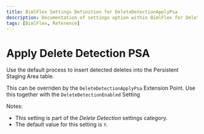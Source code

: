 ```yaml
---
title: BimlFlex Settings Definition for DeleteDetectionApplyPsa
description: Documentation of settings option within BimlFlex for DeleteDetectionApplyPsa
tags: [BimlFlex, Reference]
---
```


# Apply Delete Detection PSA

Use the default process to insert detected deletes into the Persistent Staging Area table.

This can be overriden by the `DeleteDetectionApplyPsa` Extension Point. Use this together with the `DeleteDetectionEnabled` Setting

Notes:

* This setting is part of the *Delete Detection* settings category.
* The default value for this setting is `Y`.
